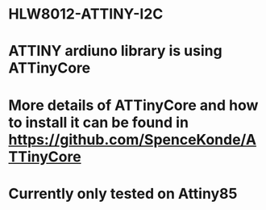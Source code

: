 # HLW8012-ATTINY-I2C

# ATTINY ardiuno library is using ATTinyCore
# More details of ATTinyCore and how to install it can be found in https://github.com/SpenceKonde/ATTinyCore

# Currently only tested on Attiny85